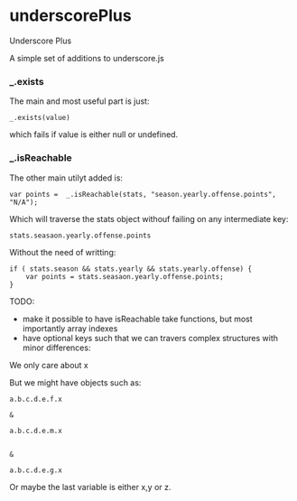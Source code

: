 underscorePlus
==============

Underscore Plus


A simple set of additions to underscore.js

### _.exists

The main and most useful part is just: 

``` _.exists(value) ```

which fails if value is either null or undefined.



### _.isReachable

The other main utilyt added is:


```
var points =  _.isReachable(stats, "season.yearly.offense.points", "N/A");
```

Which will traverse the stats object withouf failing on any intermediate key:

```
stats.seasaon.yearly.offense.points
```
Without the need of writting:


```
if ( stats.season && stats.yearly && stats.yearly.offense) {
    var points = stats.seasaon.yearly.offense.points;
}

```







TODO:

- make it possible to have isReachable take functions, but most importantly array indexes
- have optional keys such that we can travers complex structures with minor differences:


We only care about x

But we might have objects such as:

```
a.b.c.d.e.f.x

&

a.b.c.d.e.m.x


&

a.b.c.d.e.g.x

```


Or maybe the last variable is either x,y or z.






